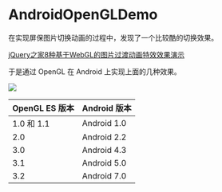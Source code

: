 # AndroidOpenGLDemo

在实现屏保图片切换动画的过程中，发现了一个比较酷的切换效果。

[jQuery之家8种基于WebGL的图片过渡动画特效效果演示](http://www.htmleaf.com/Demo/201911115837.html)

于是通过 OpenGL 在 Android 上实现上面的几种效果。

![](imgs/demo5.gif)

| OpenGL ES 版本 | Android 版本|
| ---- | ---- |
| 1.0 和 1.1 | Android 1.0 |
| 2.0 | Android 2.2 |
| 3.0 | Android 4.3 |
| 3.1 | Android 5.0 |
| 3.2 | Android 7.0 |
